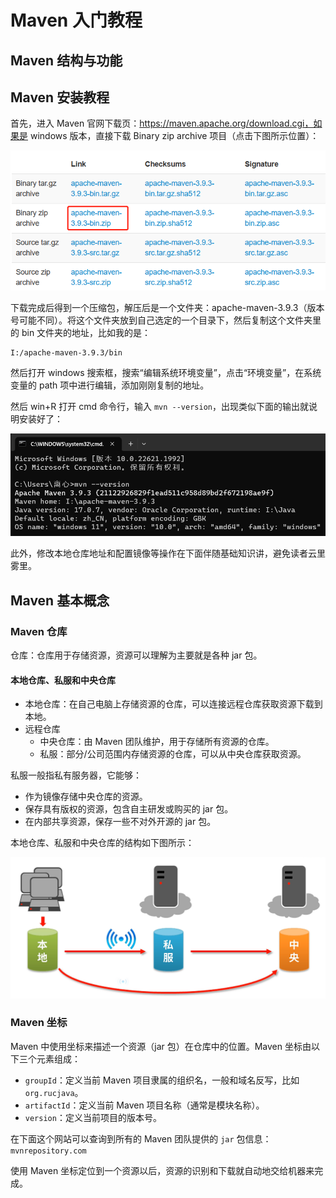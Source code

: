 # Maven 入门教程

## Maven 结构与功能



## Maven 安装教程

首先，进入 Maven 官网下载页：https://maven.apache.org/download.cgi，如果是 windows 版本，直接下载 Binary zip archive 项目（点击下图所示位置）：

![](images/1.png)

下载完成后得到一个压缩包，解压后是一个文件夹：apache-maven-3.9.3（版本号可能不同）。将这个文件夹放到自己选定的一个目录下，然后复制这个文件夹里的 bin 文件夹的地址，比如我的是：

```
I:/apache-maven-3.9.3/bin
```

然后打开 windows 搜索框，搜索“编辑系统环境变量”，点击“环境变量”，在系统变量的 path 项中进行编辑，添加刚刚复制的地址。

然后 win+R 打开 cmd 命令行，输入 `mvn --version`，出现类似下面的输出就说明安装好了：

![](images/2.png)

此外，修改本地仓库地址和配置镜像等操作在下面伴随基础知识讲，避免读者云里雾里。

## Maven 基本概念

### Maven 仓库

仓库：仓库用于存储资源，资源可以理解为主要就是各种 jar 包。

#### 本地仓库、私服和中央仓库

- 本地仓库：在自己电脑上存储资源的仓库，可以连接远程仓库获取资源下载到本地。
- 远程仓库
  - 中央仓库：由 Maven 团队维护，用于存储所有资源的仓库。
  - 私服：部分/公司范围内存储资源的仓库，可以从中央仓库获取资源。

私服一般指私有服务器，它能够：

- 作为镜像存储中央仓库的资源。
- 保存具有版权的资源，包含自主研发或购买的 jar 包。
- 在内部共享资源，保存一些不对外开源的 jar 包。

本地仓库、私服和中央仓库的结构如下图所示：

![](images/3.png)

### Maven 坐标

Maven 中使用坐标来描述一个资源（jar 包）在仓库中的位置。Maven 坐标由以下三个元素组成：

- `groupId`：定义当前 Maven 项目隶属的组织名，一般和域名反写，比如 `org.rucjava`。
- `artifactId`：定义当前 Maven 项目名称（通常是模块名称）。
- `version`：定义当前项目的版本号。

在下面这个网站可以查询到所有的 Maven 团队提供的 `jar` 包信息：`mvnrepository.com`

使用 Maven 坐标定位到一个资源以后，资源的识别和下载就自动地交给机器来完成。



